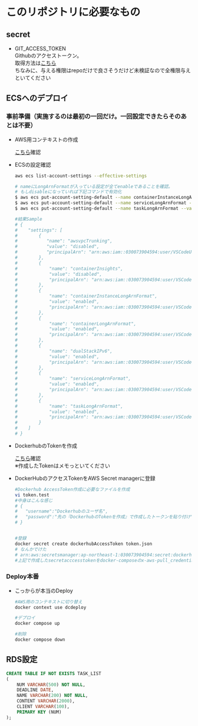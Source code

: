 # このリポジトリに必要なもの

## secret

* GIT_ACCESS_TOKEN  
    Githubのアクセストークン。  
    取得方法は[こちら](https://docs.github.com/ja/github/authenticating-to-github/keeping-your-account-and-data-secure/creating-a-personal-access-token)  
    ちなみに、与える権限はrepoだけで良さそうだけど未検証なので全権限与えといてください  

## ECSへのデプロイ

### 事前準備（実施するのは最初の一回だけ。一回設定できたらそのあとは不要）

* AWS用コンテキストの作成

    [こちら](https://docs.docker.com/cloud/ecs-integration/)確認

* ECSの設定確認

    ```sh
    aws ecs list-account-settings --effective-settings

    # nameにLongArnFormatが入っている設定が全てenableであることを確認。
    # もしdisableになっていれば下記コマンドで有効化
    $ aws ecs put-account-setting-default --name containerInstanceLongArnFormat --value enabled
    $ aws ecs put-account-setting-default --name serviceLongArnFormat --value enabled
    $ aws ecs put-account-setting-default --name taskLongArnFormat --value enabled

    #結果Sample
    # {
    #    "settings": [
    #        {
    #           "name": "awsvpcTrunking",
    #           "value": "disabled",
    #           "principalArn": "arn:aws:iam::030073904594:user/VSCodeUser"
    #        },
    #        {
    #            "name": "containerInsights",
    #            "value": "disabled",
    #            "principalArn": "arn:aws:iam::030073904594:user/VSCodeUser"
    #        },
    #        {
    #            "name": "containerInstanceLongArnFormat",
    #            "value": "enabled",
    #            "principalArn": "arn:aws:iam::030073904594:user/VSCodeUser"
    #        },
    #        {
    #            "name": "containerLongArnFormat",
    #            "value": "enabled",
    #            "principalArn": "arn:aws:iam::030073904594:user/VSCodeUser"
    #        },
    #        {
    #            "name": "dualStackIPv6",
    #            "value": "enabled",
    #            "principalArn": "arn:aws:iam::030073904594:user/VSCodeUser"
    #        },
    #        {
    #            "name": "serviceLongArnFormat",
    #            "value": "enabled",
    #            "principalArn": "arn:aws:iam::030073904594:user/VSCodeUser"
    #        },
    #        {
    #            "name": "taskLongArnFormat",
    #            "value": "enabled",
    #            "principalArn": "arn:aws:iam::030073904594:user/VSCodeUser"
    #        }
    #    ]
    # }

    ```

* DockerhubのTokenを作成

    [こちら](https://docs.docker.com/docker-hub/access-tokens/)確認  
    ※作成したTokenはメモっといてください

* DockerHubのアクセスTokenをAWS Secret managerに登録
  
    ```sh
    #Dockerhub AccessToken作成に必要なファイルを作成
    vi token.test
    #中身はこんな感じ
    # {
    #   "username":"Dockerhubのユーザ名",
    #   "password":"先の『DockerhubのTokenを作成』で作成したトークンを貼り付け"
    # }
    

    #登録
    docker secret create dockerhubAccessToken token.json
    # なんかでけた
    # arn:aws:secretsmanager:ap-northeast-1:030073904594:secret:dockerhubAccessToken-O31KAg
    #上記で作成したsecretacccesstokenをdocker-composeのx-aws-pull_credentials:に定義する
    ```

### Deploy本番

* こっからが本当のDeploy

    ```sh
    #AWS用のコンテキストに切り替え
    docker context use dcdeploy

    #デプロイ
    docker compose up

    #削除
    docker compose down
    ```

## RDS設定

```sql
CREATE TABLE IF NOT EXISTS TASK_LIST
(
    NUM VARCHAR(500) NOT NULL,
    DEADLINE DATE,
    NAME VARCHAR(200) NOT NULL,
    CONTENT VARCHAR(2000),
    CLIENT VARCHAR(100),
    PRIMARY KEY (NUM)
);
```
